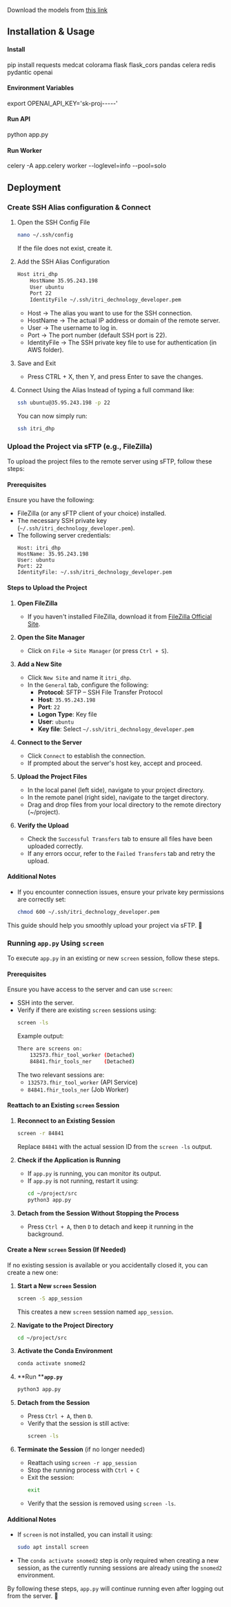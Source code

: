 Download the models from [this link](https://uts.nlm.nih.gov/uts/login?service=https://medcat.rosalind.kcl.ac.uk/auth-callback)

## Installation & Usage

#### Install
pip install requests medcat colorama flask flask_cors pandas celera redis pydantic openai

#### Environment Variables
export OPENAI_API_KEY='sk-proj-*-*-*--*'

#### Run API
python app.py

#### Run Worker
celery -A app.celery worker --loglevel=info --pool=solo

## Deployment

### Create SSH Alias configuration & Connect

1. Open the SSH Config File

    ```bash
    nano ~/.ssh/config
    ```

    If the file does not exist, create it.

2. Add the SSH Alias Configuration

    ```bash
    Host itri_dhp
        HostName 35.95.243.198
        User ubuntu
        Port 22
        IdentityFile ~/.ssh/itri_dechnology_developer.pem
    ```

    - Host → The alias you want to use for the SSH connection.
    - HostName → The actual IP address or domain of the remote server.
    - User → The username to log in.
    - Port → The port number (default SSH port is 22).
    - IdentityFile → The SSH private key file to use for authentication (in AWS folder).

3. Save and Exit

    - Press CTRL + X, then Y, and press Enter to save the changes.

4. Connect Using the Alias Instead of typing a full command like:

    ```bash
    ssh ubuntu@35.95.243.198 -p 22
    ```

    You can now simply run:

    ```bash
    ssh itri_dhp
    ```

### Upload the Project via sFTP (e.g., FileZilla)

To upload the project files to the remote server using sFTP, follow these steps:

#### Prerequisites
Ensure you have the following:
- FileZilla (or any sFTP client of your choice) installed.
- The necessary SSH private key (`~/.ssh/itri_dechnology_developer.pem`).
- The following server credentials:
  ```
  Host: itri_dhp
  HostName: 35.95.243.198
  User: ubuntu
  Port: 22
  IdentityFile: ~/.ssh/itri_dechnology_developer.pem
  ```

#### Steps to Upload the Project

1. **Open FileZilla**
   - If you haven't installed FileZilla, download it from [FileZilla Official Site](https://filezilla-project.org/).

2. **Open the Site Manager**
   - Click on `File` → `Site Manager` (or press `Ctrl + S`).

3. **Add a New Site**
   - Click `New Site` and name it `itri_dhp`.
   - In the `General` tab, configure the following:
     - **Protocol**: SFTP – SSH File Transfer Protocol
     - **Host**: `35.95.243.198`
     - **Port**: `22`
     - **Logon Type**: Key file
     - **User**: `ubuntu`
     - **Key file**: Select `~/.ssh/itri_dechnology_developer.pem`

4. **Connect to the Server**
   - Click `Connect` to establish the connection.
   - If prompted about the server's host key, accept and proceed.

5. **Upload the Project Files**
   - In the local panel (left side), navigate to your project directory.
   - In the remote panel (right side), navigate to the target directory.
   - Drag and drop files from your local directory to the remote directory (~/project).

6. **Verify the Upload**
   - Check the `Successful Transfers` tab to ensure all files have been uploaded correctly.
   - If any errors occur, refer to the `Failed Transfers` tab and retry the upload.

#### Additional Notes
- If you encounter connection issues, ensure your private key permissions are correctly set:  
  ```sh
  chmod 600 ~/.ssh/itri_dechnology_developer.pem
  ```

This guide should help you smoothly upload your project via sFTP. 🚀


### Running `app.py` Using `screen`

To execute `app.py` in an existing or new `screen` session, follow these steps.

#### Prerequisites

Ensure you have access to the server and can use `screen`:

- SSH into the server.
- Verify if there are existing `screen` sessions using:
  ```sh
  screen -ls
  ```
  Example output:
  ```sh
  There are screens on:
      132573.fhir_tool_worker (Detached)
      84841.fhir_tools_ner    (Detached)
  ```
  The two relevant sessions are:
  - `132573.fhir_tool_worker` (API Service)
  - `84841.fhir_tools_ner` (Job Worker)

#### Reattach to an Existing `screen` Session

1. **Reconnect to an Existing Session**

   ```sh
   screen -r 84841
   ```

   Replace `84841` with the actual session ID from the `screen -ls` output.

2. **Check if the Application is Running**

   - If `app.py` is running, you can monitor its output.
   - If `app.py` is not running, restart it using:
     ```sh
     cd ~/project/src
     python3 app.py
     ```

3. **Detach from the Session Without Stopping the Process**

   - Press `Ctrl + A`, then `D` to detach and keep it running in the background.

#### Create a New `screen` Session (If Needed)

If no existing session is available or you accidentally closed it, you can create a new one:

1. **Start a New ****`screen`**** Session**

   ```sh
   screen -S app_session
   ```

   This creates a new `screen` session named `app_session`.

2. **Navigate to the Project Directory**

   ```sh
   cd ~/project/src
   ```

3. **Activate the Conda Environment**

   ```sh
   conda activate snomed2
   ```

4. **Run ****`app.py`**

   ```sh
   python3 app.py
   ```

5. **Detach from the Session**

   - Press `Ctrl + A`, then `D`.
   - Verify that the session is still active:
     ```sh
     screen -ls
     ```

6. **Terminate the Session** (if no longer needed)

   - Reattach using `screen -r app_session`
   - Stop the running process with `Ctrl + C`
   - Exit the session:
     ```sh
     exit
     ```
   - Verify that the session is removed using `screen -ls`.

#### Additional Notes

- If `screen` is not installed, you can install it using:
  ```sh
  sudo apt install screen
  ```
- The `conda activate snomed2` step is only required when creating a new session, as the currently running sessions are already using the `snomed2` environment.

By following these steps, `app.py` will continue running even after logging out from the server. 🚀

